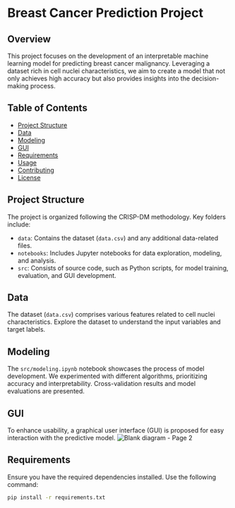 # Breast Cancer Prediction Project

## Overview
This project focuses on the development of an interpretable machine learning model for predicting breast cancer malignancy. Leveraging a dataset rich in cell nuclei characteristics, we aim to create a model that not only achieves high accuracy but also provides insights into the decision-making process.

## Table of Contents
- [Project Structure](#project-structure)
- [Data](#data)
- [Modeling](#modeling)
- [GUI](#gui)
- [Requirements](#requirements)
- [Usage](#usage)
- [Contributing](#contributing)
- [License](#license)

## Project Structure
The project is organized following the CRISP-DM methodology. Key folders include:
- `data`: Contains the dataset (`data.csv`) and any additional data-related files.
- `notebooks`: Includes Jupyter notebooks for data exploration, modeling, and analysis.
- `src`: Consists of source code, such as Python scripts, for model training, evaluation, and GUI development.

## Data
The dataset (`data.csv`) comprises various features related to cell nuclei characteristics. Explore the dataset to understand the input variables and target labels.

## Modeling
The `src/modeling.ipynb` notebook showcases the process of model development. We experimented with different algorithms, prioritizing accuracy and interpretability. Cross-validation results and model evaluations are presented.

## GUI
To enhance usability, a graphical user interface (GUI) is proposed for easy interaction with the predictive model.
![Blank diagram - Page 2](https://github.com/Oumaymabamoh/BreastCancerPrediction/assets/134213098/a12f322f-032a-4cd1-8b35-e68ee19779d9)

## Requirements
Ensure you have the required dependencies installed. Use the following command:
```bash
pip install -r requirements.txt
